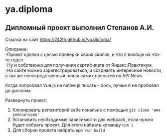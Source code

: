 # ya.diploma
## Дипломный проект выполнил Степанов А.И.
Ссылка на сайт https://742th.github.io/ya.diploma/

Описание:<br>
-Проект сделан с целью проверки своих скилов, и что я вообще на что-то годен.<br>
-Ну и собственно для получения сертификата от Яндекс.Практикум.<br>
-На сайте можно зарегестрироваться, и сохрнаять интересные новости, а так же непосредственный поиск самих новостей по API News

Когда попробвал Vue.js на native js писать - боль, лучше б не пробовал до диплома.

Развернуть проект:<br>
  1) Клонировать репозиторий себе локально с помощью ``git clone 'имя репозитория'``<br>
  2) Установить необходимые зависимости для webpack, если нужно будет собрать проект. Для этого набрать команду ``npm i``<br>
  3) Для сборки проекта набрать ``npm run build``
